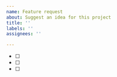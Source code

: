 ```yaml
---
name: Feature request
about: Suggest an idea for this project
title: ''
labels: ''
assignees: ''

---
```


- [ ]
- [ ]
- [ ]
